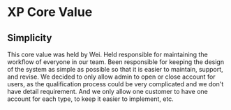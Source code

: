 # XP Core Value

## Simplicity
This core value was held by Wei. Held responsible for maintaining the workflow of everyone in our team. Been responsible for 
keeping the design of the system as simple as possible so that it is easier to maintain, support, and revise. We decided to only allow admin to open or close account for users, as the qualification process could be very complicated and we don't have detail requirement. And we only allow one customer to have one account for each type, to keep it easier to implement, etc. 


